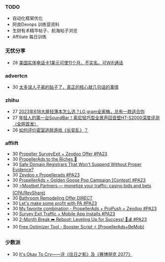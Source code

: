 ### TODO
-  自动化框架优化
-  阿良Devops 训练营资料
-  生财有术精华帖子、航海帖子浏览
-  Affiliate 每日训练

### 无忧分享
<!-- ruyo:START -->
-  28 [美国实体电话卡1美元可使11个月，不实名，可Wifi通话](https://51.ruyo.net/18487.html)<!-- ruyo:END -->

### advertcn
<!-- advertcn:START -->
-  30 [太多误人子弟的贴子了，真正的核心就几句话的事情](https://www.advertcn.com/forum.php?mod=viewthread&tid=112326)<!-- advertcn:END -->

### zhihu
<!-- zhihu:START -->
-  27 [2023年618大屏轻薄本怎么选？LG gram全家桶，总有一款适合你](http://zhuanlan.zhihu.com/p/632641888?utm_campaign=rss&utm_medium=rss&utm_source=rss&utm_content=title)
-  27 [年轻人的第一台SoundBar！索尼轻巧型全景声回音壁HT-S2000深度评测（全网首发）](http://zhuanlan.zhihu.com/p/630990296?utm_campaign=rss&utm_medium=rss&utm_source=rss&utm_content=title)
-  26 [如何评价密室逃脱游戏《长安乱》？](http://www.zhihu.com/question/563950552/answer/3045961312?utm_campaign=rss&utm_medium=rss&utm_source=rss&utm_content=title)<!-- zhihu:END -->

### afflift
<!-- afflift:START -->
-  30 [Propeller SurveyExit + Zeydoo Offer #PA23](https://afflift.com/f/threads/propeller-surveyexit-zeydoo-offer-pa23.11709/)
-  30 [PropellerAds to the Riches 🤑](https://afflift.com/f/threads/propellerads-to-the-riches-%F0%9F%A4%91.11567/)
-  30 [Safe Domain Registrars That Won&#39;t Suspend Without Proper Evidence?](https://afflift.com/f/threads/safe-domain-registrars-that-wont-suspend-without-proper-evidence.11711/)
-  30 [Zeydoo x Propellerads #PA23](https://afflift.com/f/threads/zeydoo-x-propellerads-pa23.11561/)
-  30 [PropellerAds + Golden Goose Pop Campaign [Contest] #PA23](https://afflift.com/f/threads/propellerads-golden-goose-pop-campaign-contest-pa23.11683/)
-  30 [⭐️Mostbet Partners — monetize your traffic: casino bids and bets &lpar;CPA/RevShare&rpar;](https://afflift.com/f/threads/%E2%AD%90%EF%B8%8Fmostbet-partners-%E2%80%94-monetize-your-traffic-casino-bids-and-bets-cpa-revshare.7373/)
-  30 [Bathroom Remodeling Offer DIRECT](https://afflift.com/f/threads/bathroom-remodeling-offer-direct.11707/)
-  30 [Let&#39;s make some profit with PA #PA23](https://afflift.com/f/threads/lets-make-some-profit-with-pa-pa23.11600/)
-  30 [My favorite combination - PropellerAds + ProPush + Zeydoo #PA23](https://afflift.com/f/threads/my-favorite-combination-propellerads-propush-zeydoo-pa23.11586/)
-  30 [Survey Exit Traffic + Mobile App Installs #PA23](https://afflift.com/f/threads/survey-exit-traffic-mobile-app-installs-pa23.11712/)
-  30 [2-Month Break ➡️ Reboot: Leveling Up for Success! 💼💰 #PA23](https://afflift.com/f/threads/2-month-break-%E2%9E%A1%EF%B8%8F-reboot-leveling-up-for-success-%F0%9F%92%BC%F0%9F%92%B0-pa23.11560/)
-  30 [Free Optimizer Tool - Booster Script ⚡ &lpar;PropellerAds+BeMob&rpar;](https://afflift.com/f/threads/free-optimizer-tool-booster-script-%E2%9A%A1-propellerads-bemob.10601/)<!-- afflift:END -->

### 少数派
<!-- sspai:START -->
-  30 [It&#39;s Okay To Cry——评《往日之影》及《赛博朋克 2077》](https://sspai.com/post/83309)<!-- sspai:END -->
